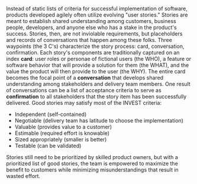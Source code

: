 Instead of static lists of criteria for successful implementation of software, products developed agilely often utilize evolving "user stories."  Stories are meant to establish shared understanding among customers, business people, developers, and anyone else who has a stake in the product's success.  Stories, then, are not inviolable requirements, but placeholders and records of conversations that happen among these folks.  Three waypoints (the 3 C's) characterize the story process: card, conversation, confirmation.  Each story's components are traditionally captured on an index **card**: user roles or personae of fictional users (the WHO), a feature or software behavior that will provide a solution for them (the WHAT), and the value the product will then provide to the user (the WHY).  The entire card becomes the focal point of a **conversation** that develops shared understanding among stakeholders and delivery team members.  One result of conversations can be a list of acceptance criteria to serve as **confirmation** to all stakeholders that the story item has been successfully delivered.  Good stories may satisfy most of the INVEST criteria:

* Independent (self-contained)
* Negotiable (delivery team has latitude to choose the implementation)
* Valuable (provides value to a customer)
* Estimable (required effort is knowable)
* Sized appropriately (smaller is better)
* Testable (can be validated)

Stories still need to be prioritized by skilled product owners, but with a prioritized list of good stories, the team is empowered to maximize the benefit to customers while minimizing misunderstandings that result in wasted effort.
